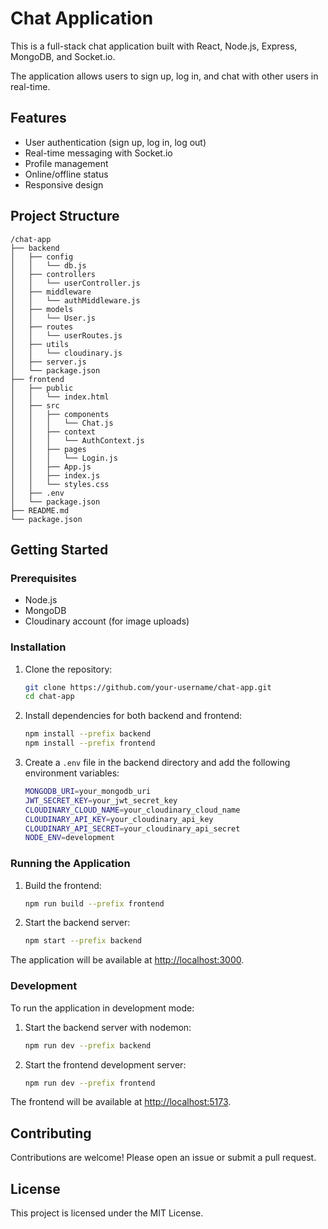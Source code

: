 # Chat Application

This is a full-stack chat application built with React, Node.js, Express, MongoDB, and Socket.io.

The application allows users to sign up, log in, and chat with other users in real-time.

## Features

- User authentication (sign up, log in, log out)
- Real-time messaging with Socket.io
- Profile management
- Online/offline status
- Responsive design

## Project Structure

```
/chat-app
├── backend
│   ├── config
│   │   └── db.js
│   ├── controllers
│   │   └── userController.js
│   ├── middleware
│   │   └── authMiddleware.js
│   ├── models
│   │   └── User.js
│   ├── routes
│   │   └── userRoutes.js
│   ├── utils
│   │   └── cloudinary.js
│   ├── server.js
│   └── package.json
├── frontend
│   ├── public
│   │   └── index.html
│   ├── src
│   │   ├── components
│   │   │   └── Chat.js
│   │   ├── context
│   │   │   └── AuthContext.js
│   │   ├── pages
│   │   │   └── Login.js
│   │   ├── App.js
│   │   ├── index.js
│   │   └── styles.css
│   ├── .env
│   └── package.json
├── README.md
└── package.json
```

## Getting Started

### Prerequisites

- Node.js
- MongoDB
- Cloudinary account (for image uploads)

### Installation

1. Clone the repository:

    ```sh
    git clone https://github.com/your-username/chat-app.git
    cd chat-app
    ```

2. Install dependencies for both backend and frontend:

    ```sh
    npm install --prefix backend
    npm install --prefix frontend
    ```

3. Create a `.env` file in the backend directory and add the following environment variables:

    ```sh
    MONGODB_URI=your_mongodb_uri
    JWT_SECRET_KEY=your_jwt_secret_key
    CLOUDINARY_CLOUD_NAME=your_cloudinary_cloud_name
    CLOUDINARY_API_KEY=your_cloudinary_api_key
    CLOUDINARY_API_SECRET=your_cloudinary_api_secret
    NODE_ENV=development
    ```

### Running the Application

1. Build the frontend:

    ```sh
    npm run build --prefix frontend
    ```

2. Start the backend server:

    ```sh
    npm start --prefix backend
    ```

The application will be available at [http://localhost:3000](http://localhost:3000).

### Development

To run the application in development mode:

1. Start the backend server with nodemon:

    ```sh
    npm run dev --prefix backend
    ```

2. Start the frontend development server:

    ```sh
    npm run dev --prefix frontend
    ```

The frontend will be available at [http://localhost:5173](http://localhost:5173).

## Contributing

Contributions are welcome! Please open an issue or submit a pull request.

## License

This project is licensed under the MIT License.